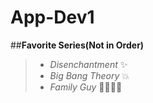# App-Dev1
##**Favorite Series(Not in Order)**

> - *Disenchantment* ✨
> - *Big Bang Theory* 💥
> - *Family Guy* 👨‍👩‍👧‍👦
